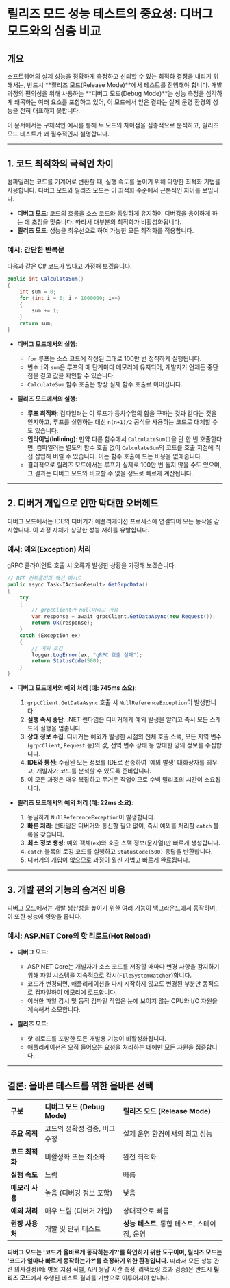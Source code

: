 # 릴리즈 모드 성능 테스트의 중요성: 디버그 모드와의 심층 비교

## 개요

소프트웨어의 실제 성능을 정확하게 측정하고 신뢰할 수 있는 최적화 결정을 내리기 위해서는, 반드시 \*\*릴리즈 모드(Release Mode)\*\*에서 테스트를 진행해야 합니다. 개발 과정의 편의성을 위해 사용하는 \*\*디버그 모드(Debug Mode)\*\*는 성능 측정을 심각하게 왜곡하는 여러 요소를 포함하고 있어, 이 모드에서 얻은 결과는 실제 운영 환경의 성능을 전혀 대표하지 못합니다.

이 문서에서는 구체적인 예시를 통해 두 모드의 차이점을 심층적으로 분석하고, 릴리즈 모드 테스트가 왜 필수적인지 설명합니다.

---

## 1\. 코드 최적화의 극적인 차이

컴파일러는 코드를 기계어로 변환할 때, 실행 속도를 높이기 위해 다양한 최적화 기법을 사용합니다. 디버그 모드와 릴리즈 모드는 이 최적화 수준에서 근본적인 차이를 보입니다.

- **디버그 모드**: 코드의 흐름을 소스 코드와 동일하게 유지하여 디버깅을 용이하게 하는 데 초점을 맞춥니다. 따라서 대부분의 최적화가 비활성화됩니다.
- **릴리즈 모드**: 성능을 최우선으로 하여 가능한 모든 최적화를 적용합니다.

### 예시: 간단한 반복문

다음과 같은 C\# 코드가 있다고 가정해 보겠습니다.

```csharp
public int CalculateSum()
{
    int sum = 0;
    for (int i = 0; i < 1000000; i++)
    {
        sum += i;
    }
    return sum;
}
```

- **디버그 모드에서의 실행**:

  - `for` 루프는 소스 코드에 작성된 그대로 100만 번 정직하게 실행됩니다.
  - 변수 `i`와 `sum`은 루프의 매 단계마다 메모리에 유지되어, 개발자가 언제든 중단점을 걸고 값을 확인할 수 있습니다.
  - `CalculateSum` 함수 호출은 항상 실제 함수 호출로 이어집니다.

- **릴리즈 모드에서의 실행**:

  - **루프 최적화**: 컴파일러는 이 루프가 등차수열의 합을 구하는 것과 같다는 것을 인지하고, 루프를 실행하는 대신 `n(n+1)/2` 공식을 사용하는 코드로 대체할 수도 있습니다.
  - **인라이닝(Inlining)**: 만약 다른 함수에서 `CalculateSum()`을 단 한 번 호출한다면, 컴파일러는 별도의 함수 호출 없이 `CalculateSum`의 코드를 호출 지점에 직접 삽입해 버릴 수 있습니다. 이는 함수 호출에 드는 비용을 없애줍니다.
  - 결과적으로 릴리즈 모드에서는 루프가 실제로 100만 번 돌지 않을 수도 있으며, 그 결과는 디버그 모드와 비교할 수 없을 정도로 빠르게 계산됩니다.

---

## 2\. 디버거 개입으로 인한 막대한 오버헤드

디버그 모드에서는 IDE의 디버거가 애플리케이션 프로세스에 연결되어 모든 동작을 감시합니다. 이 과정 자체가 상당한 성능 저하를 유발합니다.

### 예시: 예외(Exception) 처리

gRPC 클라이언트 호출 시 오류가 발생한 상황을 가정해 보겠습니다.

```csharp
// BFF 컨트롤러의 액션 메서드
public async Task<IActionResult> GetGrpcData()
{
    try
    {
        // grpcClient가 null이라고 가정
        var response = await grpcClient.GetDataAsync(new Request());
        return Ok(response);
    }
    catch (Exception ex)
    {
        // 예외 로깅
        logger.LogError(ex, "gRPC 호출 실패");
        return StatusCode(500);
    }
}
```

- **디버그 모드에서의 예외 처리 (예: 745ms 소요)**:

  1.  `grpcClient.GetDataAsync` 호출 시 `NullReferenceException`이 발생합니다.
  2.  **실행 즉시 중단**: .NET 런타임은 디버거에게 예외 발생을 알리고 즉시 모든 스레드의 실행을 멈춥니다.
  3.  **상태 정보 수집**: 디버거는 예외가 발생한 시점의 전체 호출 스택, 모든 지역 변수(`grpcClient`, `Request` 등)의 값, 전역 변수 상태 등 방대한 양의 정보를 수집합니다.
  4.  **IDE와 통신**: 수집된 모든 정보를 IDE로 전송하여 '예외 발생' 대화상자를 띄우고, 개발자가 코드를 분석할 수 있도록 준비합니다.
  5.  이 모든 과정은 매우 복잡하고 무거운 작업이므로 수백 밀리초의 시간이 소요됩니다.

- **릴리즈 모드에서의 예외 처리 (예: 22ms 소요)**:

  1.  동일하게 `NullReferenceException`이 발생합니다.
  2.  **빠른 처리**: 런타임은 디버거와 통신할 필요 없이, 즉시 예외를 처리할 `catch` 블록을 찾습니다.
  3.  **최소 정보 생성**: 예외 객체(`ex`)와 호출 스택 정보(문자열)만 빠르게 생성합니다.
  4.  `catch` 블록의 로깅 코드를 실행하고 `StatusCode(500)` 응답을 반환합니다.
  5.  디버거의 개입이 없으므로 과정이 훨씬 가볍고 빠르게 완료됩니다.

---

## 3\. 개발 편의 기능의 숨겨진 비용

디버그 모드에서는 개발 생산성을 높이기 위한 여러 기능이 백그라운드에서 동작하며, 이 또한 성능에 영향을 줍니다.

### 예시: ASP.NET Core의 핫 리로드(Hot Reload)

- **디버그 모드**:

  - ASP.NET Core는 개발자가 소스 코드를 저장할 때마다 변경 사항을 감지하기 위해 파일 시스템을 지속적으로 감시(`FileSystemWatcher`)합니다.
  - 코드가 변경되면, 애플리케이션을 다시 시작하지 않고도 변경된 부분만 동적으로 컴파일하여 메모리에 로드합니다.
  - 이러한 파일 감시 및 동적 컴파일 작업은 눈에 보이지 않는 CPU와 I/O 자원을 계속해서 소모합니다.

- **릴리즈 모드**:

  - 핫 리로드를 포함한 모든 개발용 기능이 비활성화됩니다.
  - 애플리케이션은 오직 들어오는 요청을 처리하는 데에만 모든 자원을 집중합니다.

---

## 결론: 올바른 테스트를 위한 올바른 선택

| 구분            | 디버그 모드 (Debug Mode)      | 릴리즈 모드 (Release Mode)                   |
| :-------------- | :---------------------------- | :------------------------------------------- |
| **주요 목적**   | 코드의 정확성 검증, 버그 수정 | 실제 운영 환경에서의 최고 성능               |
| **코드 최적화** | 비활성화 또는 최소화          | 완전 최적화                                  |
| **실행 속도**   | 느림                          | 빠름                                         |
| **메모리 사용** | 높음 (디버깅 정보 포함)       | 낮음                                         |
| **예외 처리**   | 매우 느림 (디버거 개입)       | 상대적으로 빠름                              |
| **권장 사용처** | 개발 및 단위 테스트           | **성능 테스트**, 통합 테스트, 스테이징, 운영 |

**디버그 모드는 '코드가 올바르게 동작하는가?'를 확인하기 위한 도구이며, 릴리즈 모드는 '코드가 얼마나 빠르게 동작하는가?'를 측정하기 위한 환경입니다.** 따라서 모든 성능 관련 의사결정(예: 병목 지점 식별, API 응답 시간 측정, 리팩토링 효과 검증)은 반드시 **릴리즈 모드**에서 수행된 테스트 결과를 기반으로 이루어져야 합니다.
